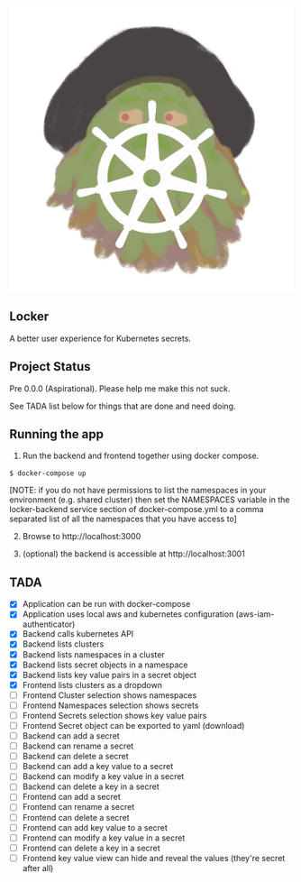 <p align="center">
  <img title="Davy Jones" src="https://raw.githubusercontent.com/voutasaurus/locker/master/assets/locker.png">
</p>

## Locker

A better user experience for Kubernetes secrets.

## Project Status

Pre 0.0.0 (Aspirational). Please help me make this not suck.

See TADA list below for things that are done and need doing.

## Running the app

1. Run the backend and frontend together using docker compose.

```
$ docker-compose up
```

[NOTE: if you do not have permissions to list the namespaces in your
environment (e.g. shared cluster) then set the NAMESPACES variable in the
locker-backend service section of docker-compose.yml to a comma separated list
of all the namespaces that you have access to]

2. Browse to http://localhost:3000

3. (optional) the backend is accessible at http://localhost:3001

## TADA

-[x] Application can be run with docker-compose
-[x] Application uses local aws and kubernetes configuration (aws-iam-authenticator)
-[x] Backend calls kubernetes API
-[x] Backend lists clusters
-[x] Backend lists namespaces in a cluster
-[x] Backend lists secret objects in a namespace
-[x] Backend lists key value pairs in a secret object
-[x] Frontend lists clusters as a dropdown
-[ ] Frontend Cluster selection shows namespaces
-[ ] Frontend Namespaces selection shows secrets
-[ ] Frontend Secrets selection shows key value pairs
-[ ] Frontend Secret object can be exported to yaml (download)
-[ ] Backend can add a secret
-[ ] Backend can rename a secret
-[ ] Backend can delete a secret
-[ ] Backend can add a key value to a secret
-[ ] Backend can modify a key value in a secret
-[ ] Backend can delete a key in a secret
-[ ] Frontend can add a secret
-[ ] Frontend can rename a secret
-[ ] Frontend can delete a secret
-[ ] Frontend can add key value to a secret
-[ ] Frontend can modify a key value in a secret
-[ ] Frontend can delete a key in a secret
-[ ] Frontend key value view can hide and reveal the values (they're secret after all)
